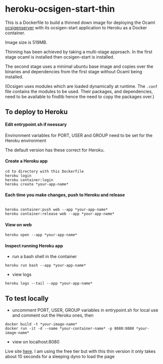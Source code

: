 # heroku-ocsigen-start-thin

This is a Dockerfile to build a thinned down image for deploying the Ocaml [ocsigenserver](https://ocsigen.org) with its ocsigen-start application to Heroku as a Docker container.  

Image size is 519MB.

Thinning has been achieved by taking a multi-stage approach.  In the first stage ocaml is installed then ocsigen-start is installed.

The second stage uses a minimal ubuntu base image and copies over the binaries and dependencies from the first stage without Ocaml being installed.

(Ocsigen uses modules which are loaded dynamically at runtime.  The `.conf` file contains the modules to be used. Their packages, and dependencies, need to be available to findlib hence the need to copy the packages over.)


## To deploy to Heroku

#### Edit entrypoint.sh if neessary
Environment variables for PORT, USER and GROUP need to be set for the Heroku environment

The default version has these correct for Heroku.

#### Create a Heroku app
```
cd to directory with this Dockerfile
heroku login
heroku container:login
heroku create *your-app-name*
```
#### Each time you make changes, push to Heroku and release
```

heroku container:push web --app *your-app-name*
heroku container:release web --app *your-app-name*
```
#### View on web
```
heroku open --app *your-app-name*
```

#### Inspect running Heroku app
- run a bash shell in the container
```
heroku run bash --app *your-app-name*
```
- view logs
```
heroku logs --tail --app *your-app-name*
```

## To test locally

- uncomment PORT, USER, GROUP variables in entrypoint.sh for local use and comment out the Heroku ones, then
```
docker build -t *your-image-name*
docker run -it -d --name *your-container-name* -p 8080:8080 *your-image-name*
```
- view on localhost:8080


Live site [here](https://eliom-test.herokuapp.com).  I am using the free tier but with this thin version it only takes about 10 seconds for a sleeping dyno to load the page
